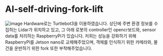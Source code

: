 # AI-self-driving-fork-lift 
![image](https://github.com/parseyoung/AI-self-driving-fork-lift/assets/104110839/aa143451-b869-4d1e-9270-5da646a28b09)
Hardware로는 Turtlebot3을 이용하였습니다.
상단에 주변 환경 정보를 수집하는 Lidar가 위치하고 있고, 그 아래 로봇의 controller인 opencr보드와, sensor data를 처리하는 RaspberryPi가 있습니다. 저희는 성능을 강화하기 위해 RaspberryPi를 Jetson nano로 교체해주었으며, 객체를 인식하기 위한 카메라와, 물건을 운반하기 위한 fork 또한 부착해주었습니다. 
